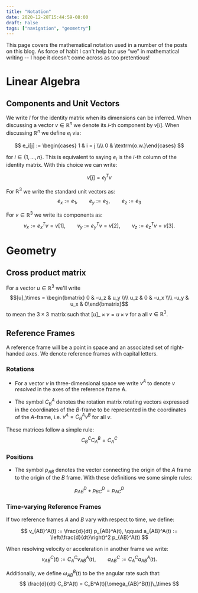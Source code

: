 ```yaml
---
title: "Notation"
date: 2020-12-28T15:44:59-08:00
draft: False
tags: ["navigation", "geometry"]
---
```


This page covers the mathematical notation used in a number of the
posts on this blog.  As force of habit I can't help but use “we” in
mathematical writing -- I hope it doesn't come across as too
pretentious!

# Linear Algebra
## Components and Unit Vectors
We write $I$ for the identity matrix when its dimensions can be inferred.
When discussing a vector $v \in \mathbb{R}^n$ we denote its $i$-th
component by $v[i]$.  When discussing $\mathbb{R}^n$ we define $e_i$ via:

$$
e_i[j] := \begin{cases} 1 & i = j \\\\ 0 & \textrm{o.w.}\end{cases}
$$

for $i \in \{1, \ldots, n\}$.  This is equivalent to saying $e_i$ is
the $i$-th column of the identity matrix.  With this choice we can write:

$$
v[j] = e_j^T v
$$


For $\mathbb{R}^3$ we write the standard unit vectors as:
$$
e_x := e_1, \qquad e_y := e_2, \qquad e_z := e_3
$$

For $v \in \mathbb{R}^3$ we write its components as:
$$
v_x := e_x^T v = v[1], \qquad v_y := e_y^T v = v[2], \qquad v_z := e_z^T v = v[3].
$$

# Geometry
## Cross product matrix
For a vector $u \in \mathbb{R}^3$ we'll write $$[u]_\times = \begin{bmatrix} 0 & -u_z & u_y \\\\ u_z & 0 & -u_x \\\\ -u_y & u_x & 0\end{bmatrix}$$ to mean the $3\times 3$ matrix such that $[u]\_\times v = u \times v$ for a all $v \in \mathbb{R}^3$.

## Reference Frames
A reference frame will be a point in space and an associated set of
right-handed axes.  We denote reference frames with capital letters.

### Rotations
- For a vector $v$ in three-dimensional space we write $v^A$ to denote $v$ *resolved* in the axes of the reference frame A.

- The symbol $C_B^A$ denotes the rotation matrix rotating vectors expressed in the coordinates of the $B$-frame to be represented in the coordinates of the $A$-frame, i.e. $v^A = C_B^A v^B$ for all $v$.

These matrices follow a simple rule:
$$
C_B^C C_A^B = C_A^C
$$

### Positions
- The symbol $p_{AB}$  denotes the vector connecting the origin of the $A$ frame to the origin of the $B$ frame.
With these definitions we some simple rules:

$$
p_{AB}^D + p_{BC}^D = p_{AC}^D
$$

### Time-varying Reference Frames

If two reference frames $A$ and $B$ vary with respect to time, we define:

$$
v_{AB}^A(t) := \frac{d}{dt} p_{AB}^A(t), \qquad a_{AB}^A(t) := \left(\frac{d}{dt}\right)^2 p_{AB}^A(t)
$$

When resolving velocity or acceleration in another frame we write:
$$
v_{AB}^C(t) := C_A^C v_{AB}^A(t), \qquad a_{AB}^C := C_A^C a_{AB}^A(t).
$$

Additionally, we define $\omega_{AB}^B(t)$ to be the angular rate such that:
$$
\frac{d}{dt} C_B^A(t) = C_B^A(t)[\omega_{AB}^B(t)]\_\times
$$
